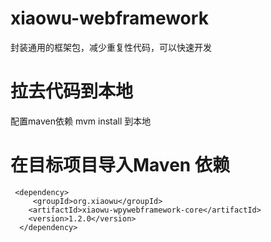 # xiaowu-webframework
封装通用的框架包，减少重复性代码，可以快速开发

# 拉去代码到本地
  配置maven依赖
  mvm install 到本地

# 在目标项目导入Maven 依赖
     <dependency>
         <groupId>org.xiaowu</groupId>
        <artifactId>xiaowu-wpywebframework-core</artifactId>
        <version>1.2.0</version>
      </dependency>
